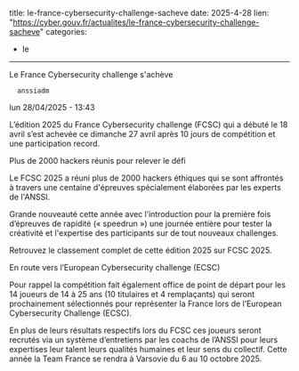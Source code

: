  
title: le-france-cybersecurity-challenge-sacheve
date: 2025-4-28
lien: "https://cyber.gouv.fr/actualites/le-france-cybersecurity-challenge-sacheve"
categories:
  - le
---

Le France Cybersecurity challenge s'achève

            


      anssiadm
lun 28/04/2025 - 13:43

            
L’édition 2025 du France Cybersecurity challenge (FCSC) qui a débuté le 18 avril s’est achevée ce dimanche 27 avril
après 10 jours de compétition et une participation record.

      
      

              
  

    

      
            
Plus de 2000 hackers réunis pour relever le défi

Le FCSC 2025 a réuni plus de 2000 hackers éthiques qui se sont affrontés à travers une centaine d'épreuves spécialement élaborées par les experts de l'ANSSI.

Grande nouveauté cette année avec l’introduction pour la première fois d’épreuves de rapidité (« speedrun »)
une journée entière pour tester la créativité et l'expertise des participants sur de tout nouveaux challenges.

Retrouvez le classement complet de cette édition 2025 sur FCSC 2025.

En route vers l’European Cybersecurity challenge (ECSC)

Pour rappel
la compétition fait également office de point de départ pour les 14 joueurs de 14 à 25 ans (10 titulaires et 4 remplaçants) qui seront prochainement sélectionnés pour représenter la France lors de l’European Cybersecurity Challenge (ECSC).

En plus de leurs résultats respectifs lors du FCSC
ces joueurs seront recrutés via un système d’entretiens par les coachs de l’ANSSI pour leurs expertises
leur talent
leurs qualités humaines et leur sens du collectif. Cette année
la Team France se rendra à Varsovie
du 6 au 10 octobre 2025.
